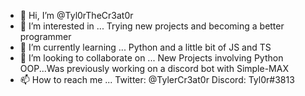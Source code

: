 - 👋 Hi, I’m @Tyl0rTheCr3at0r
- 👀 I’m interested in ... Trying new projects and becoming a better programmer
- 🌱 I’m currently learning ... Python and a little bit of JS and TS
- 💞️ I’m looking to collaborate on ... New Projects involving Python OOP...Was previously working on a discord bot with Simple-MAX
- 📫 How to reach me ... Twitter: @TylerCr3at0r   Discord: Tyl0r#3813

<!---
Tyl0rTheCr3at0r/Tyl0rTheCr3at0r is a ✨ special ✨ repository because its `README.md` (this file) appears on your GitHub profile.
You can click the Preview link to take a look at your changes.
--->
